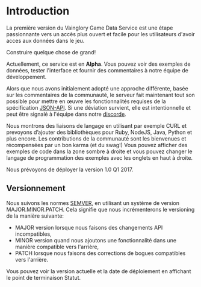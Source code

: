 # Introduction

La première version du Vainglory Game Data Service est une étape passionnante vers un accès plus ouvert et facile pour les utilisateurs d'avoir acces aux données dans le jeu.

Construire quelque chose de grand!

Actuellement, ce service est en **Alpha**. Vous pouvez voir des exemples de données, tester l'interface et fournir des commentaires à notre équipe de développement.

Alors que nous avons initialement adopté une approche différente, basée sur les commentaires de la communauté, le serveur fait maintenant tout son possible pour mettre en œuvre les fonctionnalités requises de la spécification [JSON-API](http://jsonapi.org). Si une déviation survient, elle est intentionnelle et peut être signalé à l'équipe dans notre [discorde](https://discord.me/vaingloryapi).

Nous montrons des liaisons de langage en utilisant par exemple CURL et prevoyons d’ajouter des bibliothèques pour Ruby, NodeJS, Java, Python et plus encore. Les contributions de la communauté sont les bienvenues et récompensées par un bon karma (et du swag!) Vous pouvez afficher des exemples de code dans la zone sombre à droite et vous pouvez changer le langage de programmation des exemples avec les onglets en haut à droite.

Nous prévoyons de déployer la version 1.0 Q1 2017.

## Versionnement

Nous suivons les normes [SEMVER](http://semver.org/), en utilisant un système de version MAJOR.MINOR.PATCH. Cela signifie que nous incrémenterons le versioning de la manière suivante:

  * MAJOR version lorsque nous faisons des changements API incompatibles,
  * MINOR version quand nous ajoutons une fonctionnalité dans une manière compatible vers l'arrière,
  * PATCH lorsque nous faisons des corrections de bogues compatibles vers l'arrière.

Vous pouvez voir la version actuelle et la date de déploiement en affichant le point de terminaison Statut.